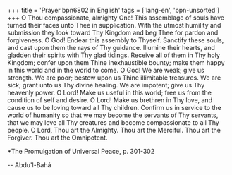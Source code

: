 +++
title = 'Prayer bpn6802 in English'
tags = ['lang-en', 'bpn-unsorted']
+++
O Thou compassionate, almighty One! This assemblage of souls have turned their faces unto Thee in supplication. With the utmost humility and submission they look toward Thy Kingdom and beg Thee for pardon and forgiveness. O God! Endear this assembly to Thyself. Sanctify these souls, and cast upon them the rays of Thy guidance. Illumine their hearts, and gladden their spirits with Thy glad tidings. Receive all of them in Thy holy Kingdom; confer upon them Thine inexhaustible bounty; make them happy in this world and in the world to come. O God! We are weak; give us strength. We are poor; bestow upon us Thine illimitable treasures. We are sick; grant unto us Thy divine healing. We are impotent; give us Thy heavenly power. O Lord! Make us useful in this world; free us from the condition of self and desire. O Lord! Make us brethren in Thy love, and cause us to be loving toward all Thy children. Confirm us in service to the world of humanity so that we may become the servants of Thy servants, that we may love all Thy creatures and become compassionate to all Thy people. O Lord, Thou art the Almighty. Thou art the Merciful. Thou art the Forgiver. Thou art the Omnipotent.


*The Promulgation of Universal Peace, p. 301-302

-- Abdu'l-Bahá
